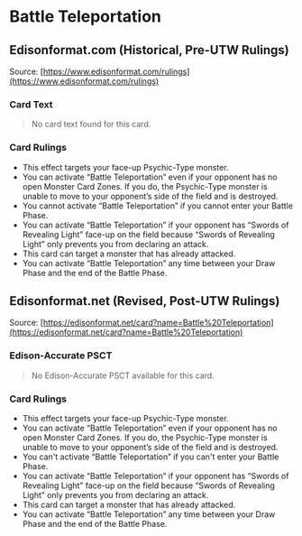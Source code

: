 # Battle Teleportation

## Edisonformat.com (Historical, Pre-UTW Rulings)

Source: [https://www.edisonformat.com/rulings](https://www.edisonformat.com/rulings)

### Card Text

> No card text found for this card.

### Card Rulings

*   This effect targets your face-up Psychic-Type monster.
*   You can activate “Battle Teleportation” even if your opponent has no open Monster Card Zones. If you do, the Psychic-Type monster is unable to move to your opponent’s side of the field and is destroyed.
*   You cannot activate “Battle Teleportation” if you cannot enter your Battle Phase.
*   You can activate “Battle Teleportation” if your opponent has “Swords of Revealing Light” face-up on the field because “Swords of Revealing Light” only prevents you from declaring an attack.
*   This card can target a monster that has already attacked.
*   You can activate “Battle Teleportation” any time between your Draw Phase and the end of the Battle Phase.

## Edisonformat.net (Revised, Post-UTW Rulings)

Source: [https://edisonformat.net/card?name=Battle%20Teleportation](https://edisonformat.net/card?name=Battle%20Teleportation)

### Edison-Accurate PSCT

> No Edison-Accurate PSCT available for this card.

### Card Rulings

*   This effect targets your face-up Psychic-Type monster.
*   You can activate “Battle Teleportation” even if your opponent has no open Monster Card Zones. If you do, the Psychic-Type monster is unable to move to your opponent’s side of the field and is destroyed.
*   You can't activate “Battle Teleportation” if you can't enter your Battle Phase.
*   You can activate “Battle Teleportation” if your opponent has “Swords of Revealing Light” face-up on the field because “Swords of Revealing Light” only prevents you from declaring an attack.
*   This card can target a monster that has already attacked.
*   You can activate “Battle Teleportation” any time between your Draw Phase and the end of the Battle Phase.
            